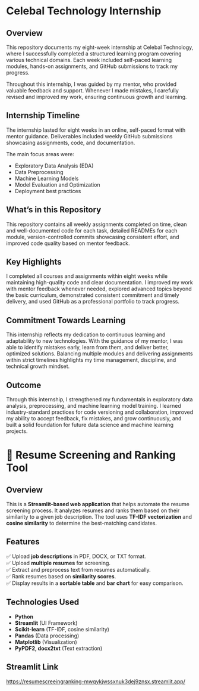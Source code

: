 # Celebal Technology Internship  

## Overview  
This repository documents my eight-week internship at Celebal Technology, where I successfully completed a structured learning program covering various technical domains. Each week included self-paced learning modules, hands-on assignments, and GitHub submissions to track my progress.  

Throughout this internship, I was guided by my mentor, who provided valuable feedback and support. Whenever I made mistakes, I carefully revised and improved my work, ensuring continuous growth and learning.  

## Internship Timeline  
The internship lasted for eight weeks in an online, self-paced format with mentor guidance. Deliverables included weekly GitHub submissions showcasing assignments, code, and documentation.  

The main focus areas were:  
- Exploratory Data Analysis (EDA)  
- Data Preprocessing  
- Machine Learning Models  
- Model Evaluation and Optimization  
- Deployment best practices  

## What’s in this Repository  
This repository contains all weekly assignments completed on time, clean and well-documented code for each task, detailed READMEs for each module, version-controlled commits showcasing consistent effort, and improved code quality based on mentor feedback.  

## Key Highlights  
I completed all courses and assignments within eight weeks while maintaining high-quality code and clear documentation. I improved my work with mentor feedback whenever needed, explored advanced topics beyond the basic curriculum, demonstrated consistent commitment and timely delivery, and used GitHub as a professional portfolio to track progress.  

## Commitment Towards Learning  
This internship reflects my dedication to continuous learning and adaptability to new technologies. With the guidance of my mentor, I was able to identify mistakes early, learn from them, and deliver better, optimized solutions. Balancing multiple modules and delivering assignments within strict timelines highlights my time management, discipline, and technical growth mindset.  

## Outcome  
Through this internship, I strengthened my fundamentals in exploratory data analysis, preprocessing, and machine learning model training. I learned industry-standard practices for code versioning and collaboration, improved my ability to accept feedback, fix mistakes, and grow continuously, and built a solid foundation for future data science and machine learning projects.  





# 📄 Resume Screening and Ranking Tool  

## Overview  
This is a **Streamlit-based web application** that helps automate the resume screening process. It analyzes resumes and ranks them based on their similarity to a given job description. The tool uses **TF-IDF vectorization** and **cosine similarity** to determine the best-matching candidates.  

## Features  
✅ Upload **job descriptions** in PDF, DOCX, or TXT format.  
✅ Upload **multiple resumes** for screening.  
✅ Extract and preprocess text from resumes automatically.  
✅ Rank resumes based on **similarity scores**.  
✅ Display results in a **sortable table** and **bar chart** for easy comparison.  

## Technologies Used  
- **Python**  
- **Streamlit** (UI Framework)  
- **Scikit-learn** (TF-IDF, cosine similarity)  
- **Pandas** (Data processing)  
- **Matplotlib** (Visualization)  
- **PyPDF2, docx2txt** (Text extraction)  


## Streamlit Link
https://resumescreeingranking-mwqykjwssxnuk3dej9znsx.streamlit.app/
